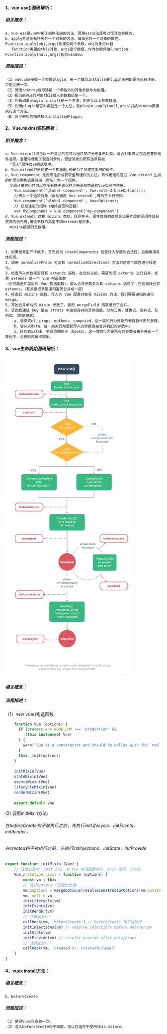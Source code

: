 #### 1、vue.use()源码解析：
##### 相关概念：
    a、vue.use是vue中用于插件注册的方法，调用use方法是可以传其他参数的。
    b、apply方法能劫持另外一个对象的方法，继承另外一个对象的属性，Function.apply(obj,args)能接受两个参数，obj对象将代替
       Function类里的this对象，args是个数组，作为参数传给Function，Function.apply(null,args)指向window。
##### 流程描述：
    （1）vue.use接收一个参数plugin，用一个数组installedPlugin来判断是否已经注册，只能注册一次。
    （2）调用toArray截取除第一个参数外的其他参数作为数组。
    （3）把当前vue的对象this插入参数数组第一个。
    （4）判断如果plugin.install是一个方法，则传入以上参数数组。
    （5）判断plugin是否本身就是一个方法，就plugin.apply(null,args)指向window直接执行这个方法。
    （6）将注册后的插件插入installedPlugin。
#### 2、Vue.mixin()源码解析：
##### 相关概念：
    a、Vue.mixin()混合以一种灵活的方式为组件提供分布复用功能。混合对象可以包含任意的组件选项。当组件使用了混合对象时，混合对象的所有选项将被
      “混入”组件自己的选项中。
    b、Vue.extend只是创建一个构造器,他是为了创建可复用的组件。
    c、Vue.component 是用来注册或获取全局组件的方法，其作用是将通过 Vue.extend 生成的扩展实例构造器注册（命名）为一个组件。
      全局注册的组件可以在所有晚于该组件注册语句构造的Vue实例中使用。
        Vue.component('global-component', Vue.extend(baseOptions));
        //传入一个选项对象（自动调用 Vue.extend）,等价于上行代码.
        Vue.component('global-component', baseOptions);
        // 获取注册的组件（始终返回构造器）
        var MyComponent = Vue.component('my-component')
    d、Vue.extends 这和 mixins 类似，区别在于，组件自身的选项会比要扩展的源组件具有更高的优先级,接受参数的类型不同extends是对象,
      mixins接受的是数组。
##### 流程描述：
    1、如果是非生产环境下，首先调用 checkComponents 检查传入参数的合法性，后面再讲具体实现。
    2、调用 normalizeProps 方法和 normalizeDirectives 方法对这两个属性进行规范化。
    3、检查传入参数是否具有 extends 属性，在合并之前，需要先把 extends 进行合并，如果 extends 是一个 Vue 构造函数
    （也可能是扩展后的 Vue 构造函数），那么合并参数变为其 options 选项了；否则直接合并 extends。（有点像把多层递归遍历合并成一层）
    4、检查其 mixins 属性。传入的 Vue 配置对象有 mixins 的话，我们需要递归的进行 merge。
    5、开始合并单纯的 mixin 参数了。调用 mergeField 函数进行了合并。
    6、该函数通过 key 值在 strats 中选取合并的具体函数，分为三类，替换式、合并式、队列式。（策略模式）
        a、替换式el、props、methods、computed，这一类的行为是新的参数替代旧的参数。
        b、合并式data，这一类的行为是新传入的参数会被合并到旧的参数中。
        c、队列式watch、生命周期钩子（hooks），这一类的行为是所有的参数会被合并到一个数组中，必要时再依次取出。
#### 3、vue生命周期源码解析：
![vue](zhouqi.png)
##### 相关概念：
##### 流程描述：
（1）new vue()构造函数
```js
    function Vue (options) {
      if (process.env.NODE_ENV !== 'production' &&
        !(this instanceof Vue)
      ) {
        warn('Vue is a constructor and should be called with the `new` keyword')
      }
      this._init(options)
    }
    
    initMixin(Vue)
    stateMixin(Vue)
    eventsMixin(Vue)
    lifecycleMixin(Vue)
    renderMixin(Vue)
    
    export default Vue
```
(2) 调用initMixin方法:
###### 在beforeCreate钩子被执行之前，先执行initLifecycle、initEvents、initRender，
###### 在created钩子被执行之前，先执行initInjections、initState、initProvide

```js
export function initMixin (Vue) {
	// 注意此处的 _init 方法，与 Vue 构造函数中的 _init 是同一个方法
	Vue.prototype._init = function (options) {
		const vm = this
		// 合并options (已简化处理)
		vm.$options = mergeOptions(resolveConstructorOptions(vm.constructor),options,vm)
		vm._self = vm
	    initLifecycle(vm)
	    initEvents(vm)
	    initRender(vm)
	    // 注意此处!!! 
	    callHook(vm, 'beforeCreate') // beforeCreate 钩子被执行
	    initInjections(vm) // resolve injections before data/props
	    initState(vm)
	    initProvide(vm) // resolve provide after data/props
	    // 注意此处!!! 
	    callHook(vm, 'created')// created钩子被执行
	}
}
```
#### 4、vuex install方法：
##### 相关概念：
    b、beforeCreate
##### 流程描述：
    （1）确保Vuex只安装一次。
    （2）混入beforeCreate钩子函数，可以在组件中使用this.$store。